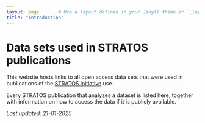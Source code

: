 ```yaml
---
layout: page       # Use a layout defined in your Jekyll theme or `_layouts/`
title: "Introduction"
---
```




# Data sets used in STRATOS publications

This website hosts links to all open access data sets that were used in publications of the <a href="https://www.stratos-initiative.org/" target="_blank">STRATOS initiative</a> use. 

Every STRATOS publication that analyzes a dataset is listed here, together with information on how to access the data if it is publicly available.

<i>Last updated: 21-01-2025</i>
